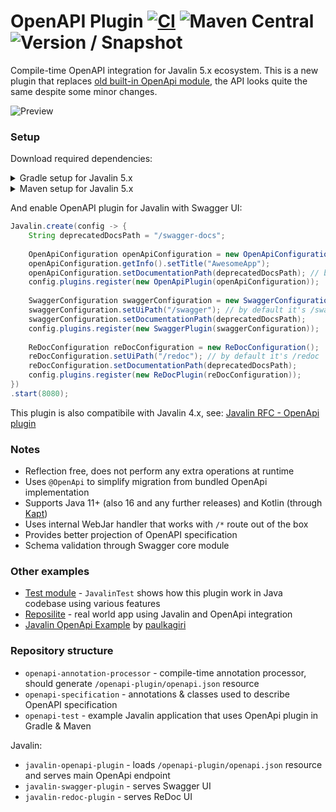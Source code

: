 # OpenAPI Plugin [![CI](https://github.com/javalin/javalin-openapi/actions/workflows/gradle.yml/badge.svg)](https://github.com/javalin/javalin-openapi/actions/workflows/gradle.yml) ![Maven Central](https://img.shields.io/maven-central/v/io.javalin.community.openapi/openapi-annotation-processor?label=Maven%20Central) ![Version / Snapshot](https://maven.reposilite.com/api/badge/latest/snapshots/io/javalin/community/openapi/javalin-openapi-plugin?color=A97BFF&name=Snapshot)
Compile-time OpenAPI integration for Javalin 5.x ecosystem.
This is a new plugin that replaces [old built-in OpenApi module](https://github.com/javalin/javalin/tree/javalin-4x/javalin-openapi), 
the API looks quite the same despite some minor changes.

![Preview](https://user-images.githubusercontent.com/4235722/122982162-d2344f80-d39a-11eb-9a93-e52b9b7b7b53.png)

### Setup
Download required dependencies:

<details>
    <summary>Gradle setup for Javalin 5.x</summary>

```groovy
repositories {
    // For snapshots
    maven { url 'https://maven.reposilite.com/snapshots' }
}

dependencies {
    def openapi = "5.1.1"
    
    // For Java projects
    annotationProcessor("io.javalin.community.openapi:openapi-annotation-processor:$openapi")
    // For Kotlin projects
    kapt("io.javalin.community.openapi:openapi-annotation-processor:$openapi")

    implementation("io.javalin.community.openapi:javalin-openapi-plugin:$openapi") // for /openapi route with JSON scheme
    implementation("io.javalin.community.openapi:javalin-swagger-plugin:$openapi") // for Swagger UI
    implementation("io.javalin.community.openapi:javalin-redoc-plugin:$openapi") // for ReDoc UI
}
```

</details>

<details>
    <summary>Maven setup for Javalin 5.x</summary>

```xml
<project>
    <properties>
        <javalin.version>5.1.1</javalin.version>
    </properties>
    
    <repositories>
        <!-- Snapshots -->
        <repository>
            <id>reposilite-repository</id>
            <url>https://maven.reposilite.com/snapshots</url>
        </repository>
    </repositories>
    
    <dependencies>
        <!-- OpenApi plugin -->
        <dependency>
            <groupId>io.javalin.community.openapi</groupId>
            <artifactId>javalin-openapi-plugin</artifactId>
            <version>${javalin.version}</version>
        </dependency>
        <!-- Swagger plugin -->
        <dependency>
            <groupId>io.javalin.community.openapi</groupId>
            <artifactId>javalin-swagger-plugin</artifactId>
            <version>${javalin.version}</version>
        </dependency>
        <!-- ReDoc plugin -->
        <dependency>
            <groupId>io.javalin.community.openapi</groupId>
            <artifactId>javalin-redoc-plugin</artifactId>
            <version>${javalin.version}</version>
        </dependency>
        <dependency>
            <groupId>org.webjars.npm</groupId>
            <artifactId>redoc</artifactId>
            <version>2.0.0-rc.70</version>
            <exclusions>
                <exclusion>
                    <groupId>*</groupId>
                    <artifactId>*</artifactId>
                </exclusion>
            </exclusions>
        </dependency>
    </dependencies>
    
    <build>
        <pluginManagement>
            <plugins>
                <plugin>
                    <groupId>org.apache.maven.plugins</groupId>
                    <artifactId>maven-compiler-plugin</artifactId>
                    <version>3.10.1</version>
                    <configuration>
                        <annotationProcessorPaths>
                            <annotationProcessorPath>
                                <groupId>io.javalin.community.openapi</groupId>
                                <artifactId>openapi-annotation-processor</artifactId>
                                <version>${javalin.version}</version>
                            </annotationProcessorPath>
                        </annotationProcessorPaths>
                    </configuration>
                </plugin>
            </plugins>
        </pluginManagement>
    </build>
</project>
```

</details>

And enable OpenAPI plugin for Javalin with Swagger UI:

```java
Javalin.create(config -> {
    String deprecatedDocsPath = "/swagger-docs";
    
    OpenApiConfiguration openApiConfiguration = new OpenApiConfiguration();
    openApiConfiguration.getInfo().setTitle("AwesomeApp");
    openApiConfiguration.setDocumentationPath(deprecatedDocsPath); // by default it's /openapi
    config.plugins.register(new OpenApiPlugin(openApiConfiguration));
    
    SwaggerConfiguration swaggerConfiguration = new SwaggerConfiguration();
    swaggerConfiguration.setUiPath("/swagger"); // by default it's /swagger
    swaggerConfiguration.setDocumentationPath(deprecatedDocsPath);
    config.plugins.register(new SwaggerPlugin(swaggerConfiguration));
    
    ReDocConfiguration reDocConfiguration = new ReDocConfiguration();
    reDocConfiguration.setUiPath("/redoc"); // by default it's /redoc
    reDocConfiguration.setDocumentationPath(deprecatedDocsPath);
    config.plugins.register(new ReDocPlugin(reDocConfiguration));
})
.start(8080);
```

This plugin is also compatibile with Javalin 4.x, see: [Javalin RFC - OpenApi plugin](https://github.com/javalin/javalin-openapi/tree/99fe1f8eb1df46a1687653bf433d082d7115d426)

### Notes
* Reflection free, does not perform any extra operations at runtime
* Uses `@OpenApi` to simplify migration from bundled OpenApi implementation
* Supports Java 11+ (also 16 and any further releases) and Kotlin (through [Kapt](https://kotlinlang.org/docs/kapt.html))
* Uses internal WebJar handler that works with `/*` route out of the box
* Provides better projection of OpenAPI specification
* Schema validation through Swagger core module

### Other examples
* [Test module](https://github.com/javalin/javalin-openapi/blob/main/openapi-test/src/main/java/io/javalin/openapi/plugin/test/JavalinTest.java) - `JavalinTest` shows how this plugin work in Java codebase using various features
* [Reposilite](https://github.com/dzikoysk/reposilite) - real world app using Javalin and OpenApi integration
* [Javalin OpenApi Example](https://github.com/paulkagiri/JavalinOpenApiExample) by [paulkagiri](https://github.com/paulkagiri)

### Repository structure
* `openapi-annotation-processor` - compile-time annotation processor, should generate `/openapi-plugin/openapi.json` resource
* `openapi-specification` - annotations & classes used to describe OpenAPI specification
* `openapi-test` - example Javalin application that uses OpenApi plugin in Gradle & Maven

Javalin:

* `javalin-openapi-plugin` - loads `/openapi-plugin/openapi.json` resource and serves main OpenApi endpoint
* `javalin-swagger-plugin` - serves Swagger UI
* `javalin-redoc-plugin` - serves ReDoc UI
